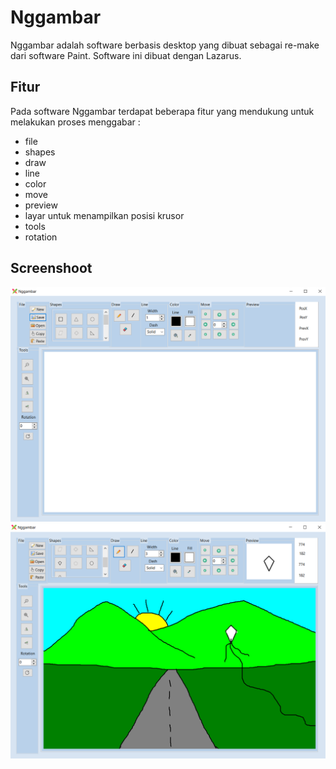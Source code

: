 # Nggambar

Nggambar adalah software berbasis desktop yang dibuat sebagai re-make dari software Paint. Software ini dibuat dengan Lazarus.

## Fitur
Pada software Nggambar terdapat beberapa fitur yang mendukung untuk melakukan proses menggabar :
* file 
* shapes
* draw
* line
* color
* move
* preview
* layar untuk menampilkan posisi krusor
* tools
* rotation


## Screenshoot
![screenshot](Capture.PNG)
![screenshot](Capture2.PNG)


